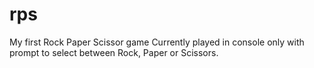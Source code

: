 # rps

My first Rock Paper Scissor game
Currently played in console only with prompt to select between Rock, Paper or Scissors.
